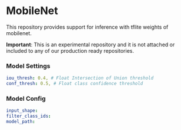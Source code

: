 # MobileNet

This repository provides support for inference with tflite weights of mobilenet.

**Important**: This is an experimental repository and it is not attached or included to any of our production ready repositories.

### Model Settings
```yaml
iou_thresh: 0.4, # Float Intersection of Union threshold
conf_thresh: 0.5, # Float class confidence threshold
```


### Model Config
```yaml
input_shape:
filter_class_ids:
model_path:
```
